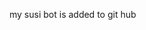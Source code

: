 <html>
  <body>
    <script type='text/javascript' id='susi-bot-script' data-userid='890fa5fdac941df9a169456d6ec7e5e3' data-group='Knowledge' data-language='en' data-skill='ken' src='https://susi.ai/susi-chatbot.js'></script>
    <p>my susi  bot is added to git hub</p>
  </body>
  </html>
